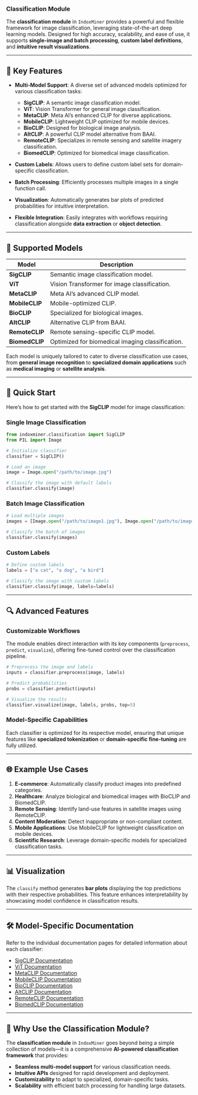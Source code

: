 ### Classification Module

The **classification module** in `IndoxMiner` provides a powerful and flexible framework for image classification, leveraging state-of-the-art deep learning models. Designed for high accuracy, scalability, and ease of use, it supports **single-image and batch processing**, **custom label definitions**, and **intuitive result visualizations**.

---

## 🌟 Key Features

- **Multi-Model Support**: A diverse set of advanced models optimized for various classification tasks:
  - **SigCLIP**: A semantic image classification model.
  - **ViT**: Vision Transformer for general image classification.
  - **MetaCLIP**: Meta AI’s enhanced CLIP for diverse applications.
  - **MobileCLIP**: Lightweight CLIP optimized for mobile devices.
  - **BioCLIP**: Designed for biological image analysis.
  - **AltCLIP**: A powerful CLIP model alternative from BAAI.
  - **RemoteCLIP**: Specializes in remote sensing and satellite imagery classification.
  - **BiomedCLIP**: Optimized for biomedical image classification.

- **Custom Labels**: Allows users to define custom label sets for domain-specific classification.
- **Batch Processing**: Efficiently processes multiple images in a single function call.
- **Visualization**: Automatically generates bar plots of predicted probabilities for intuitive interpretation.
- **Flexible Integration**: Easily integrates with workflows requiring classification alongside **data extraction** or **object detection**.

---

## 📖 Supported Models

| Model          | Description                                      |
|----------------|--------------------------------------------------|
| **SigCLIP**    | Semantic image classification model.             |
| **ViT**        | Vision Transformer for image classification.     |
| **MetaCLIP**   | Meta AI’s advanced CLIP model.                   |
| **MobileCLIP** | Mobile-optimized CLIP.                           |
| **BioCLIP**    | Specialized for biological images.               |
| **AltCLIP**    | Alternative CLIP from BAAI.                      |
| **RemoteCLIP** | Remote sensing-specific CLIP model.              |
| **BiomedCLIP** | Optimized for biomedical imaging classification. |

Each model is uniquely tailored to cater to diverse classification use cases, from **general image recognition** to **specialized domain applications** such as **medical imaging** or **satellite analysis**.

---

## 🚀 Quick Start

Here’s how to get started with the **SigCLIP** model for image classification:

### Single Image Classification

```python
from indoxminer.classification import SigCLIP
from PIL import Image

# Initialize classifier
classifier = SigCLIP()

# Load an image
image = Image.open("/path/to/image.jpg")

# Classify the image with default labels
classifier.classify(image)
```

### Batch Image Classification

```python
# Load multiple images
images = [Image.open("/path/to/image1.jpg"), Image.open("/path/to/image2.jpg")]

# Classify the batch of images
classifier.classify(images)
```

### Custom Labels

```python
# Define custom labels
labels = ["a cat", "a dog", "a bird"]

# Classify the image with custom labels
classifier.classify(image, labels=labels)
```

---

## 🔍 Advanced Features

### Customizable Workflows
The module enables direct interaction with its key components (`preprocess`, `predict`, `visualize`), offering fine-tuned control over the classification pipeline.

```python
# Preprocess the image and labels
inputs = classifier.preprocess(image, labels)

# Predict probabilities
probs = classifier.predict(inputs)

# Visualize the results
classifier.visualize(image, labels, probs, top=5)
```

### Model-Specific Capabilities
Each classifier is optimized for its respective model, ensuring that unique features like **specialized tokenization** or **domain-specific fine-tuning** are fully utilized.

---

## 🌐 Example Use Cases

1. **E-commerce**: Automatically classify product images into predefined categories.
2. **Healthcare**: Analyze biological and biomedical images with BioCLIP and BiomedCLIP.
3. **Remote Sensing**: Identify land-use features in satellite images using RemoteCLIP.
4. **Content Moderation**: Detect inappropriate or non-compliant content.
5. **Mobile Applications**: Use MobileCLIP for lightweight classification on mobile devices.
6. **Scientific Research**: Leverage domain-specific models for specialized classification tasks.

---

## 📊 Visualization

The `classify` method generates **bar plots** displaying the top predictions with their respective probabilities. This feature enhances interpretability by showcasing model confidence in classification results.

---

## 🛠️ Model-Specific Documentation

Refer to the individual documentation pages for detailed information about each classifier:

- [SigCLIP Documentation](./sigclip.md)
- [ViT Documentation](./vit.md)
- [MetaCLIP Documentation](./metaclip.md)
- [MobileCLIP Documentation](./mobileclip.md)
- [BioCLIP Documentation](./bioclip.md)
- [AltCLIP Documentation](./altclip.md)
- [RemoteCLIP Documentation](./remoteclip.md)
- [BiomedCLIP Documentation](./biomedclip.md)

---

## 🌟 Why Use the Classification Module?

The **classification module** in `IndoxMiner` goes beyond being a simple collection of models—it is a comprehensive **AI-powered classification framework** that provides:

- **Seamless multi-model support** for various classification needs.
- **Intuitive APIs** designed for rapid development and deployment.
- **Customizability** to adapt to specialized, domain-specific tasks.
- **Scalability** with efficient batch processing for handling large datasets.

